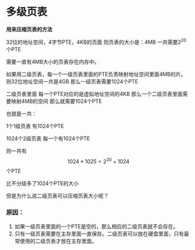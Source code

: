 # 多级页表

**用来压缩页表的方法**

32位的地址空间，4字节PTE，4KB的页面 则页表的大小是：4MB 一共需要$2^{20}$个PTE

需要一直有4MB大小的页表存在内存中。

如果用二级页表，每一个一级页表里面的PTE负责映射地址空间里面4MB的片。则32位地址空间一共是4GB 那么一级页表需要1024个PTE

二级页表里面 每一个PTE对应的是虚拟地址空间的4KB 那么一个二级页表里面需要映射4MB的空间 那么就需要1024个PTE



也就是一共：

1个1级页表 有1024个PTE

1024个2级页表 每一个有1024个PTE

则一共有
$$
1024*1025=2^{20}+1024
$$
个PTE

比不分级多了1024个PTE的大小

但是为什么说二级页表可以压缩页表大小呢？

### 原因：

1. 如果一级页表里面的一个PTE是空的，那么相应的二级页表就不会存在。
2. 只有一级页表需要在主存里面一直保存。二级页表可以放在硬盘里面，只有最常使用的二级页表才放在主存里面。

